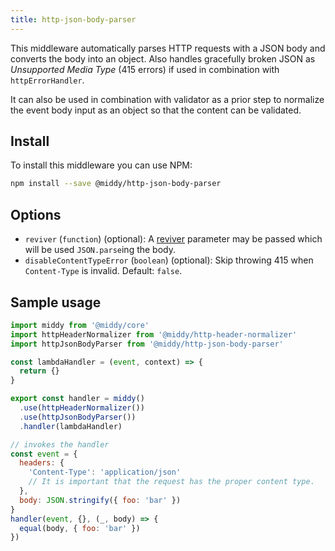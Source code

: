 ```yaml
---
title: http-json-body-parser
---
```


This middleware automatically parses HTTP requests with a JSON body and converts the body into an
object. Also handles gracefully broken JSON as _Unsupported Media Type_ (415 errors)
if used in combination with `httpErrorHandler`.

It can also be used in combination with validator as a prior step to normalize the
event body input as an object so that the content can be validated.

## Install

To install this middleware you can use NPM:

```bash npm2yarn
npm install --save @middy/http-json-body-parser
```

## Options

- `reviver` (`function`) (optional): A [reviver](https://developer.mozilla.org/en-US/docs/Web/JavaScript/Reference/Global_Objects/JSON/parse#Parameters) parameter may be passed which will be used `JSON.parse`ing the body.
- `disableContentTypeError` (`boolean`) (optional): Skip throwing 415 when `Content-Type` is invalid. Default: `false`.

## Sample usage

```javascript
import middy from '@middy/core'
import httpHeaderNormalizer from '@middy/http-header-normalizer'
import httpJsonBodyParser from '@middy/http-json-body-parser'

const lambdaHandler = (event, context) => {
  return {}
}

export const handler = middy()
  .use(httpHeaderNormalizer())
  .use(httpJsonBodyParser())
  .handler(lambdaHandler)

// invokes the handler
const event = {
  headers: {
    'Content-Type': 'application/json'
    // It is important that the request has the proper content type.
  },
  body: JSON.stringify({ foo: 'bar' })
}
handler(event, {}, (_, body) => {
  equal(body, { foo: 'bar' })
})
```
